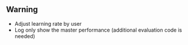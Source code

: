 ## Warning

* Adjust learning rate by user
* Log only show the master performance (additional evaluation code is needed)
